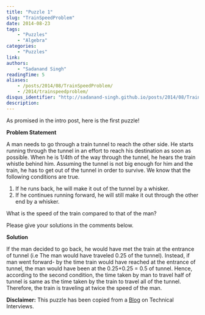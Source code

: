 ```yaml
---
title: "Puzzle 1"
slug: "TrainSpeedProblem"
date: 2014-08-23
tags:
    - "Puzzles"
    - "Algebra"
categories:
    - "Puzzles"
link:
authors:
    - "Sadanand Singh"
readingTime: 5
aliases:
    - /posts/2014/08/TrainSpeedProblem/
    - /2014/trainspeedproblem/
disqus_identifier: "http://sadanand-singh.github.io/posts/2014/08/TrainSpeedProblem/"
description:
---
```


As promised in the intro post, here is the first puzzle!

<!--more-->

**Problem Statement**

A man needs to go through a train tunnel to reach the other side. He
starts running through the tunnel in an effort to reach his destination
as soon as possible. When he is 1/4th of the way through the tunnel, he
hears the train whistle behind him. Assuming the tunnel is not big
enough for him and the train, he has to get out of the tunnel in order
to survive. We know that the following conditions are true.

1.  If he runs back, he will make it out of the tunnel by a whisker.
2.  If he continues running forward, he will still make it out through
    the other end by a whisker.

What is the speed of the train compared to that of the man?

Please give your solutions in the comments below.

**Solution**

If the man decided to go back, he would have met the train at the
entrance of tunnel (i.e The man would have traveled 0.25 of the tunnel).
Instead, if man went forward- by the time train would have reached at
the entrance of tunnel, the man would have been at the 0.25+0.25 = 0.5
of tunnel. Hence, according to the second condition, the time taken by
man to travel half of tunnel is same as the time taken by the train to
travel all of the tunnel. Therefore, the train is traveling at twice the
speed of the man.

**Disclaimer:** This puzzle has been copied from a
[Blog](http://www.mytechinterviews.com/) on Technical Interviews.
